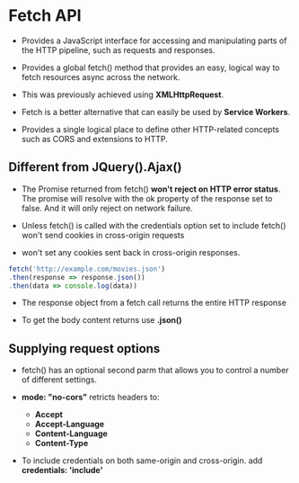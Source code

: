 # Fetch API

- Provides a JavaScript interface for accessing and manipulating parts of the HTTP pipeline, such as requests and responses. 

- Provides a global fetch() method that provides an easy, logical way to fetch resources async across the network.

- This was previously achieved using **XMLHttpRequest**. 

- Fetch is a better alternative that can easily be used by **Service Workers**.

- Provides a single logical place to define other HTTP-related concepts such as CORS and extensions to HTTP.


## Different from JQuery().Ajax()
- The Promise returned from fetch() **won't reject on HTTP error status**. The promise will resolve with the ok property of  the response set to false. And it will only reject on network failure.

- Unless fetch() is called with the credentials option set to include fetch() won't send cookies in cross-origin requests
- won't set any cookies sent back in cross-origin responses.

```javascript
fetch('http://example.com/movies.json')
.then(response => response.json())
.then(data => console.log(data))
```

- The response object from a fetch call returns the entire HTTP response

- To get the body content returns use **.json()**


## Supplying request options

- fetch() has an optional second parm that allows you to control a number of different settings.

- **mode: "no-cors"** retricts headers to:
  - **Accept**
  - **Accept-Language**
  - **Content-Language**
  - **Content-Type**

- To include credentials on both same-origin and cross-origin. add **credentials: 'include'**


